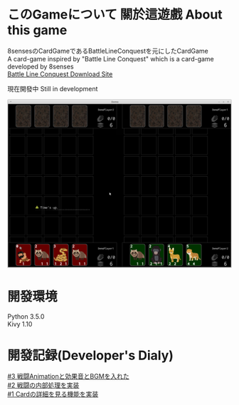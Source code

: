 # このGameについて  關於這遊戲  About this game

8sensesのCardGameであるBattleLineConquestを元にしたCardGame  
A card-game inspired by "Battle Line Conquest" which is a card-game developed by 8senses  
[Battle Line Conquest Download Site](http://www.melonbooks.com/index.php?main_page=product_info&products_id=IT0000133702)

現在開發中 Still in development

![demo.png](screenshot/demo.png)

# 開發環境

Python 3.5.0  
Kivy 1.10  

# 開發記録(Developer's Dialy)

[\#3 戦闘Animationと効果音とBGMを入れた](https://youtu.be/FIx4GSbXfH8)  
[\#2 戦闘の内部処理を実装](https://www.youtube.com/watch?v=IpezHoQzFj4)  
[\#1 Cardの詳細を見る機能を実装](https://www.youtube.com/watch?v=hSiaKXm4d74)  
